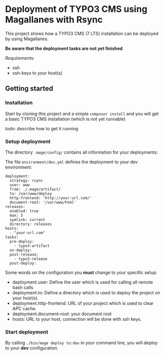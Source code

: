 # Deployment of TYPO3 CMS using Magallanes with Rsync

This project shows how a TYPO3 CMS (7 LTS) installation can be deployed by using Magallanes.

**Be aware that the deployment tasks are not yet finished**

*Requirements:*
- ssh
- ssh-keys to your host(s)

## Getting started

### Installation 

Start by cloning this project and a simple `composer install` and you will get a basic TYPO3 CMS installation (which is not yet runnable)
 
*todo:* describe how to get it running

### Setup deployment

The directory `.mage/config/` contains all information for your deployments:

The file `environment/dev.yml` defines the deployment to your dev environment:
 
```
deployment:
  strategy: rsync
  user: www
  from: ./.mage/artifact/
  to: /var/www/deploy
  http-frontend: 'http://your-url.com/'
  document-root: '/var/www/html'
releases:
  enabled: true
  max: 5
  symlink: current
  directory: releases
hosts:
  - "your-url.com"
tasks:
  pre-deploy:
    - typo3-artifact
  on-deploy:
  post-release:
    - typo3-release
  post-deploy:
```

Some words on the configuration you **must** change to your specific setup:
- deployment.user: Define the user which is used for calling all remote bash calls
- deployment.to: Define a directory which is used to deploy the project on your host(s).
- deployment.http-frontend: URL of your project which is used to clear APC cache.
- deployment.document-root: your document root
- hosts: URL to your host, connection will be done with ssh keys.

### Start deployment

By calling  `./bin/mage deploy to:dev` in your command line, you will deploy to your **dev** configuration.
